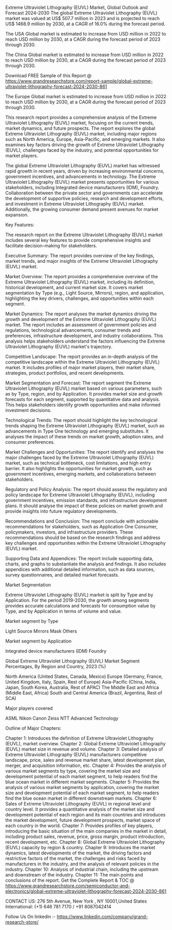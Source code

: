 Extreme Ultraviolet Lithography (EUVL) Market, Global Outlook and Forecast 2024-2030
The global Extreme Ultraviolet Lithography (EUVL) market was valued at US$ 507.7 million in 2023 and is projected to reach US$ 1468.9 million by 2030, at a CAGR of 16.0% during the forecast period.

The USA Global market is estimated to increase from USD million in 2022 to reach USD million by 2030, at a CAGR during the forecast period of 2023 through 2030.

The China Global market is estimated to increase from USD million in 2022 to reach USD million by 2030, at a CAGR during the forecast period of 2023 through 2030.

Download FREE Sample of this Report @ https://www.grandresearchstore.com/report-sample/global-extreme-ultraviolet-lithography-forecast-2024-2030-861

The Europe Global market is estimated to increase from USD million in 2022 to reach USD million by 2030, at a CAGR during the forecast period of 2023 through 2030.

This research report provides a comprehensive analysis of the Extreme Ultraviolet Lithography (EUVL) market, focusing on the current trends, market dynamics, and future prospects. The report explores the global Extreme Ultraviolet Lithography (EUVL) market, including major regions such as North America, Europe, Asia-Pacific, and emerging markets. It also examines key factors driving the growth of Extreme Ultraviolet Lithography (EUVL), challenges faced by the industry, and potential opportunities for market players.

The global Extreme Ultraviolet Lithography (EUVL) market has witnessed rapid growth in recent years, driven by increasing environmental concerns, government incentives, and advancements in technology. The Extreme Ultraviolet Lithography (EUVL) market presents opportunities for various stakeholders, including Integrated device manufacturers (IDM), Foundry. Collaboration between the private sector and governments can accelerate the development of supportive policies, research and development efforts, and investment in Extreme Ultraviolet Lithography (EUVL) market. Additionally, the growing consumer demand present avenues for market expansion.

Key Features:

The research report on the Extreme Ultraviolet Lithography (EUVL) market includes several key features to provide comprehensive insights and facilitate decision-making for stakeholders.

Executive Summary: The report provides overview of the key findings, market trends, and major insights of the Extreme Ultraviolet Lithography (EUVL) market.

Market Overview: The report provides a comprehensive overview of the Extreme Ultraviolet Lithography (EUVL) market, including its definition, historical development, and current market size. It covers market segmentation by Type (e.g., Light Source, Mirrors), region, and application, highlighting the key drivers, challenges, and opportunities within each segment.

Market Dynamics: The report analyses the market dynamics driving the growth and development of the Extreme Ultraviolet Lithography (EUVL) market. The report includes an assessment of government policies and regulations, technological advancements, consumer trends and preferences, infrastructure development, and industry collaborations. This analysis helps stakeholders understand the factors influencing the Extreme Ultraviolet Lithography (EUVL) market's trajectory.

Competitive Landscape: The report provides an in-depth analysis of the competitive landscape within the Extreme Ultraviolet Lithography (EUVL) market. It includes profiles of major market players, their market share, strategies, product portfolios, and recent developments.

Market Segmentation and Forecast: The report segment the Extreme Ultraviolet Lithography (EUVL) market based on various parameters, such as by Type, region, and by Application. It provides market size and growth forecasts for each segment, supported by quantitative data and analysis. This helps stakeholders identify growth opportunities and make informed investment decisions.

Technological Trends: The report should highlight the key technological trends shaping the Extreme Ultraviolet Lithography (EUVL) market, such as advancements in Type One technology and emerging substitutes. It analyses the impact of these trends on market growth, adoption rates, and consumer preferences.

Market Challenges and Opportunities: The report identify and analyses the major challenges faced by the Extreme Ultraviolet Lithography (EUVL) market, such as technical bottleneck, cost limitations, and high entry barrier. It also highlights the opportunities for market growth, such as government incentives, emerging markets, and collaborations between stakeholders.

Regulatory and Policy Analysis: The report should assess the regulatory and policy landscape for Extreme Ultraviolet Lithography (EUVL), including government incentives, emission standards, and infrastructure development plans. It should analyse the impact of these policies on market growth and provide insights into future regulatory developments.

Recommendations and Conclusion: The report conclude with actionable recommendations for stakeholders, such as Application One Consumer, policymakers, investors, and infrastructure providers. These recommendations should be based on the research findings and address key challenges and opportunities within the Extreme Ultraviolet Lithography (EUVL) market.

Supporting Data and Appendices: The report include supporting data, charts, and graphs to substantiate the analysis and findings. It also includes appendices with additional detailed information, such as data sources, survey questionnaires, and detailed market forecasts.

Market Segmentation

Extreme Ultraviolet Lithography (EUVL) market is split by Type and by Application. For the period 2019-2030, the growth among segments provides accurate calculations and forecasts for consumption value by Type, and by Application in terms of volume and value.

Market segment by Type

Light Source
Mirrors
Mask
Others

Market segment by Application

Integrated device manufacturers (IDM)
Foundry

Global Extreme Ultraviolet Lithography (EUVL) Market Segment Percentages, By Region and Country, 2023 (%)

North America (United States, Canada, Mexico)
Europe (Germany, France, United Kingdom, Italy, Spain, Rest of Europe)
Asia-Pacific (China, India, Japan, South Korea, Australia, Rest of APAC)
The Middle East and Africa (Middle East, Africa)
South and Central America (Brazil, Argentina, Rest of SCA)

Major players covered

ASML
Nikon
Canon
Zeiss
NTT Advanced Technology

Outline of Major Chapters:

Chapter 1: Introduces the definition of Extreme Ultraviolet Lithography (EUVL), market overview.
Chapter 2: Global Extreme Ultraviolet Lithography (EUVL) market size in revenue and volume.
Chapter 3: Detailed analysis of Extreme Ultraviolet Lithography (EUVL) manufacturers competitive landscape, price, sales and revenue market share, latest development plan, merger, and acquisition information, etc.
Chapter 4: Provides the analysis of various market segments by type, covering the market size and development potential of each market segment, to help readers find the blue ocean market in different market segments.
Chapter 5: Provides the analysis of various market segments by application, covering the market size and development potential of each market segment, to help readers find the blue ocean market in different downstream markets.
Chapter 6: Sales of Extreme Ultraviolet Lithography (EUVL) in regional level and country level. It provides a quantitative analysis of the market size and development potential of each region and its main countries and introduces the market development, future development prospects, market space of each country in the world.
Chapter 7: Provides profiles of key players, introducing the basic situation of the main companies in the market in detail, including product sales, revenue, price, gross margin, product introduction, recent development, etc.
Chapter 8: Global Extreme Ultraviolet Lithography (EUVL) capacity by region & country.
Chapter 9: Introduces the market dynamics, latest developments of the market, the driving factors and restrictive factors of the market, the challenges and risks faced by manufacturers in the industry, and the analysis of relevant policies in the industry.
Chapter 10: Analysis of industrial chain, including the upstream and downstream of the industry.
Chapter 11: The main points and conclusions of the report.
Get the Complete Report & TOC @ https://www.grandresearchstore.com/semiconductor-and-electronics/global-extreme-ultraviolet-lithography-forecast-2024-2030-861

CONTACT US:
276 5th Avenue, New York , NY 10001,United States
International: (+1) 646 781 7170 / +91 8087042414

Follow Us On linkedin :- https://www.linkedin.com/company/grand-research-store/
